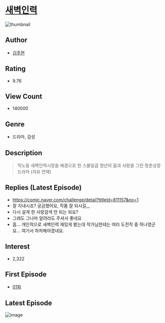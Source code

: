 # [새벽인력](https://comic.naver.com/bestChallenge/list?titleId=757097)
![thumbnail](https://image-comic.pstatic.net/user_contents_data/challenge_comic/2021/11/28/175763/thumbnail_202x1642bb05315_4e81_4904_aed2_41de0e21a2e5_00001212.JPEG)

## Author
- [김주현](https://comic.naver.com/artistTitle?id=175763)

## Rating
- 9.76

## View Count
- 140000

## Genre
- 드라마, 감성

## Description
> 막노동 새벽인력시장을 배경으로 한 스물일곱 청년의 꿈과 사랑을 그린 청춘성장드라마 (자유 연재)

## Replies (Latest Episode)
- https://comic.naver.com/challenge/detail?titleId=811157&no=1
- 잘 지내시죠? 궁금했어요, 작품 잘 되시길,,,
- 다시 살게 한 사랑검색 안 되는 되요?
- 그래도 그나마 알려라도 주셔서 좋네요
- 흠... 개인적으로 새벽인력 재밌게 봤는데 작가님한테는 여러 도전작 중 하나였군요... 여기서 하차해야겠네요.

## Interest
- 2,322

## First Episode
- [01화](https://comic.naver.com/bestChallenge/detail?titleId=757097&no=17)

## Latest Episode
![image](https://image-comic.pstatic.net/user_contents_data/challenge_comic/2023/05/26/175763/upload_4136104579202180706.jpeg)
